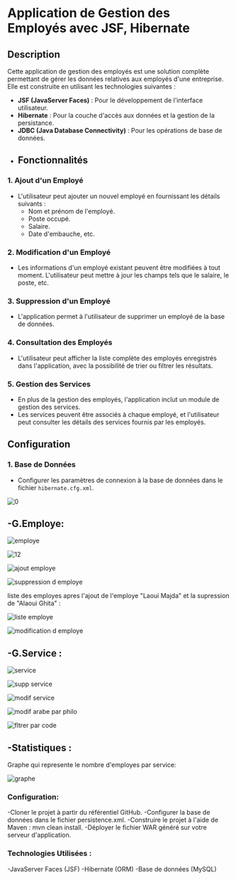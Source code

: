 # Application de Gestion des Employés avec JSF, Hibernate 
## Description

Cette application de gestion des employés est une solution complète permettant de gérer les données relatives aux employés d'une entreprise. Elle est construite en utilisant les technologies suivantes :
- **JSF (JavaServer Faces)** : Pour le développement de l'interface utilisateur.
- **Hibernate** : Pour la couche d'accès aux données et la gestion de la persistance.
- **JDBC (Java Database Connectivity)** : Pour les opérations de base de données.
- ## Fonctionnalités

### 1. Ajout d'un Employé

- L'utilisateur peut ajouter un nouvel employé en fournissant les détails suivants :
  - Nom et prénom de l'employé.
  - Poste occupé.
  - Salaire.
  - Date d'embauche, etc.

### 2. Modification d'un Employé

- Les informations d'un employé existant peuvent être modifiées à tout moment. L'utilisateur peut mettre à jour les champs tels que le salaire, le poste, etc.

### 3. Suppression d'un Employé

- L'application permet à l'utilisateur de supprimer un employé de la base de données.

### 4. Consultation des Employés

- L'utilisateur peut afficher la liste complète des employés enregistrés dans l'application, avec la possibilité de trier ou filtrer les résultats.

### 5. Gestion des Services

- En plus de la gestion des employés, l'application inclut un module de gestion des services.
- Les services peuvent être associés à chaque employé, et l'utilisateur peut consulter les détails des services fournis par les employés.
## Configuration

### 1. Base de Données

- Configurer les paramètres de connexion à la base de données dans le fichier `hibernate.cfg.xml`.
  
![0](https://github.com/Samia-Kouame/JSF/assets/147660832/c5887588-bd36-4bb9-8fc9-7dfd336275df)

-G.Employe:
------------
![employe](https://github.com/Samia-Kouame/JSF/assets/147660832/3537ca59-d087-4340-bc19-6bb8e74ea236)

![12](https://github.com/Samia-Kouame/JSF/assets/147660832/38e3019a-338e-44a2-9dba-1a0d1dc1e79f)

![ajout employe](https://github.com/Samia-Kouame/JSF/assets/147660832/47f006d3-a89c-4338-8f89-db8bf1d6b5b3)

![suppression d employe](https://github.com/Samia-Kouame/JSF/assets/147660832/eb16806d-d2fd-4cc3-8c9d-7daa00b573bb)

liste des employes apres l'ajout de l'employe "Laoui Majda" et la supression de "Alaoui Ghita" :

![liste employe](https://github.com/Samia-Kouame/JSF/assets/147660832/0087b42e-4c20-45f8-a8f1-1e866f9b8ec3)

![modification d employe](https://github.com/Samia-Kouame/JSF/assets/147660832/d7411bd4-142f-49c7-8fa0-99ae2248619b)

-G.Service : 
-------------
![service](https://github.com/Samia-Kouame/JSF/assets/147660832/63d7e6fa-a34d-42a7-a673-9ac700c2e88f)

![supp service](https://github.com/Samia-Kouame/JSF/assets/147660832/74046e7b-029f-408a-9aa3-c2f1ac73f4b3)

![modif service](https://github.com/Samia-Kouame/JSF/assets/147660832/2202d38a-4011-4fb2-ad64-767c2549f193)

![modif arabe par philo](https://github.com/Samia-Kouame/JSF/assets/147660832/be885adc-5ab0-4e9f-a8c6-2c54ff6ace42)

![fltrer par code](https://github.com/Samia-Kouame/JSF/assets/147660832/b32ae360-a951-4767-9f52-41820eaff57c)

-Statistiques : 
---------------
Graphe qui represente le nombre d'employes par service:

![graphe](https://github.com/Samia-Kouame/JSF/assets/147660832/ca481b17-f15d-455a-9137-ee5753d567fc)

### Configuration:
-Cloner le projet à partir du référentiel GitHub.
-Configurer la base de données dans le fichier persistence.xml.
-Construire le projet à l'aide de Maven : mvn clean install.
-Déployer le fichier WAR généré sur votre serveur d'application.

### Technologies Utilisées :
-JavaServer Faces (JSF)
-Hibernate (ORM)
-Base de données (MySQL)
